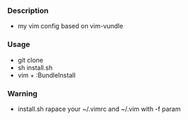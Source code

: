 ### **Description**

* my vim config based on vim-vundle

### **Usage**

* git clone
* sh install.sh
* vim + :BundleInstall


### **Warning**
* install.sh rapace your ~/.vimrc and ~/.vim with -f param
